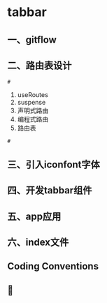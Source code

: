 # tabbar

## 一、gitflow

## 二、路由表设计

`#`

1. useRoutes
2. suspense
3. 声明式路由
4. 编程式路由
5. 路由表

`#`

## 三、引入iconfont字体

## 四、开发tabbar组件

## 五、app应用

## 六、index文件

## Coding Conventions

## 🔧
